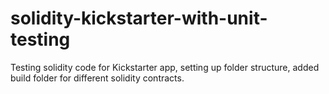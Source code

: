 # solidity-kickstarter-with-unit-testing
Testing solidity code for Kickstarter app, setting up folder structure, added build folder for different solidity contracts.
